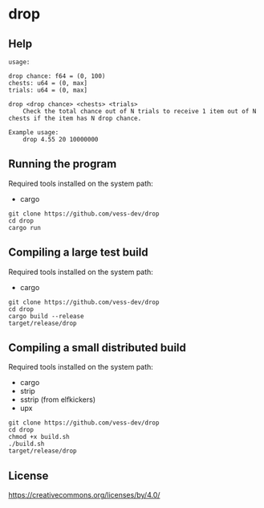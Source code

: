# drop

## Help

```
usage:

drop chance: f64 = (0, 100)
chests: u64 = (0, max]
trials: u64 = (0, max]

drop <drop chance> <chests> <trials>
	Check the total chance out of N trials to receive 1 item out of N chests if the item has N drop chance.

Example usage:
	drop 4.55 20 10000000
```

## Running the program

Required tools installed on the system path:
- cargo

```
git clone https://github.com/vess-dev/drop
cd drop
cargo run
```

## Compiling a large test build

Required tools installed on the system path:
- cargo

```
git clone https://github.com/vess-dev/drop
cd drop
cargo build --release
target/release/drop
```

## Compiling a small distributed build

Required tools installed on the system path:
- cargo
- strip
- sstrip (from elfkickers)
- upx

```
git clone https://github.com/vess-dev/drop
cd drop
chmod +x build.sh
./build.sh
target/release/drop
```

## License

https://creativecommons.org/licenses/by/4.0/